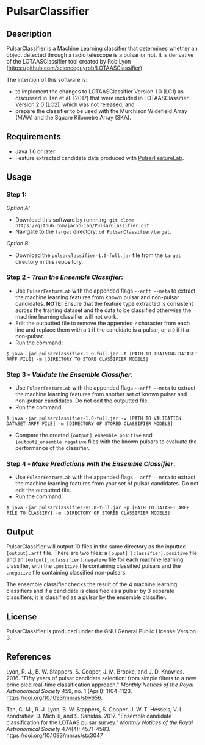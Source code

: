 # PulsarClassifier
## Description
PulsarClassifier is a Machine Learning classifier that determines whether an object detected through a radio telescope is a pulsar or not. It is derivative of the LOTAASClassifier tool created by Rob Lyon (https://github.com/scienceguyrob/LOTAASClassifier).

The intention of this software is:
* to implement the changes to LOTAASClassifier Version 1.0 (LC1) as discussed in Tan et al. (2017) that were included in LOTAASClassifier Version 2.0 (LC2), which was not released; and
* prepare the classifier to be used with the Murchison Widefield Array (MWA) and the Square Kilometre Array (SKA).

## Requirements
* Java 1.6 or later
* Feature extracted candidate data produced with [PulsarFeatureLab](https://github.com/scienceguyrob/PulsarFeatureLab).

## Usage

### Step 1:
*Option A:*
* Download this software by runnning: `git clone https://github.com/jacob-ian/PulsarClassifier.git`
* Navigate to the `target` directory: `cd PulsarClassifier/target`.

*Option B:*
* Download the `pulsarclassifier-1.0-full.jar` file from the `target` directory in this repository.

### Step 2 - *Train the Ensemble Classifier*:
* Use `PulsarFeatureLab` with the appended flags `--arff --meta` to extract the machine learning features from known pulsar and non-pulsar candidates. **NOTE:** Ensure that the feature type extracted is consistent across the training dataset and the data to be classified otherwise the machine learning classifier will not work.
* Edit the outputted file to remove the appended `?` character from each line and replace them with a `1` if the candidate is a pulsar, or a `0` if it a non-pulsar.
* Run the command:
```
$ java -jar pulsarclassifier-1.0-full.jar -t [PATH TO TRAINING DATASET ARFF FILE] -m [DIRECTORY TO STORE CLASSIFIER MODELS]
```
### Step 3 - *Validate the Ensemble Classifier*:
* Use `PulsarFeatureLab` with the appended flags `--arff --meta` to extract the machine learning features from another set of  known pulsar and non-pulsar candidates. Do not edit the outputted file.
* Run the command:
```
$ java -jar pulsarclassifier-1.0-full.jar -v [PATH TO VALIDATION DATASET ARFF FILE] -m [DIRECTORY OF STORED CLASSIFIER MODELS]
```
* Compare the created `[output]_ensemble.positive` and `[output]_ensemble.negative` files with the known pulsars to evaluate the performance of the classifier.

### Step 4 - *Make Predictions with the Ensemble Classifier*:
* Use `PulsarFeatureLab` with the appended flags `--arff --meta` to extract the machine learning features from your set of pulsar candidates. Do not edit the outputted file.
* Run the command:
```
$ java -jar pulsarclassifier-v1.0-full.jar -p [PATH TO DATASET ARFF FILE TO CLASSIFY] -m [DIRECTORY OF STORED CLASSIFIER MODELS]
```

## Output
PulsarClassifier will output 10 files in the same directory as the inputted `[output].arff` file. There are two files: a `[ouput]_[classifier].positive` file and an `[output]_[classifier].negative` file for each machine learning classifier, with the `.positive` file containing classified pulsars and the `.negative` file containing classified non-pulsars.

The ensemble classifier checks the result of the 4 machine learning classifiers and if a candidate is classified as a pulsar by 3 separate classifiers, it is classified as a pulsar by the ensemble classifier.


## License
PulsarClassifier is produced under the GNU General Public License Version 3.

## References
Lyon, R. J., B. W. Stappers, S. Cooper, J. M. Brooke, and J. D. Knowles. 2016. "Fifty years of pulsar candidate selection: from simple filters to a new principled real-time classification approach." *Monthly Notices of the Royal Astronomical Society* 459, no. 1 (April): 1104-1123. https://doi.org/10.1093/mnras/stw656.

Tan, C. M., R. J. Lyon, B. W. Stappers, S. Cooper, J. W. T. Hessels, V. I. Kondratiev, D. Michilli, and S. Sanidas. 2017. "Ensemble candidate classification for the LOTAAS pulsar survey." *Monthly Notices of the Royal Astronomical Society* 474(4): 4571-4583. https://doi.org/10.1093/mnras/stx3047
